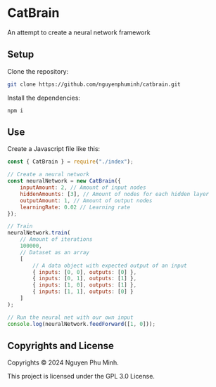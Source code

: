 # CatBrain

An attempt to create a neural network framework

## Setup

Clone the repository:
```sh
git clone https://github.com/nguyenphuminh/catbrain.git
```

Install the dependencies:
```
npm i
```

## Use

Create a Javascript file like this:
```js
const { CatBrain } = require("./index");

// Create a neural network
const neuralNetwork = new CatBrain({
    inputAmount: 2, // Amount of input nodes
    hiddenAmounts: [3], // Amount of nodes for each hidden layer
    outputAmount: 1, // Amount of output nodes
    learningRate: 0.02 // Learning rate
});

// Train
neuralNetwork.train(
    // Amount of iterations
    100000,
    // Dataset as an array
    [
        // A data object with expected output of an input 
        { inputs: [0, 0], outputs: [0] },
        { inputs: [0, 1], outputs: [1] },
        { inputs: [1, 0], outputs: [1] },
        { inputs: [1, 1], outputs: [0] }
    ]
);

// Run the neural net with our own input
console.log(neuralNetwork.feedForward([1, 0]));
```

## Copyrights and License

Copyrights © 2024 Nguyen Phu Minh.

This project is licensed under the GPL 3.0 License.

